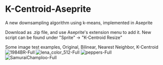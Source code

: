 # K-Centroid-Aseprite
A new downsampling algorithm using k-means, implemented in Aseprite

Download as .zip file, and use Aseprite's extension menu to add it.
New script can be found under "Sprite" -> "K-Centroid Resize"

Some image test examples, Original, Bilinear, Nearest Neighbor, K-Centroid
![1984BR-Full](https://user-images.githubusercontent.com/61034487/233877189-a60e6829-3555-46b6-be6d-0ab0c4230707.png)
![lena_color_512-Full](https://user-images.githubusercontent.com/61034487/233877195-951889b8-0e63-4b8d-a4a2-caf7d2c3c45c.png)
![peppers-Full](https://user-images.githubusercontent.com/61034487/233877200-4e63c601-09bd-4dc9-979d-f88e4899cdd6.png)
![SamuraiChamploo-Full](https://user-images.githubusercontent.com/61034487/233877205-8266fac9-7fa9-4168-b6b7-47793195cef8.png)
